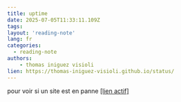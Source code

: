 ```yaml
---
title: uptime
date: 2025-07-05T11:33:11.109Z
tags:
layout: 'reading-note'
lang: fr
categories: 
  - reading-note
authors:
    - thomas iniguez visioli
lien: https://thomas-iniguez-visioli.github.io/status/
---
```

pour voir si un site est en panne 
<a href="https://thomas-iniguez-visioli.github.io/status/">[lien actif]</a>
